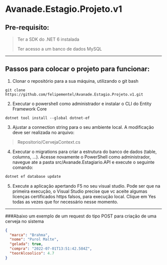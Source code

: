 # Avanade.Estagio.Projeto.v1

## Pre-requisito:
> Ter a SDK do .NET 6 instalada
> 
> Ter acesso a um banco de dados MySQL

<hr>

## Passos para colocar o projeto para funcionar:

1. Clonar o repositório para a sua máquina, utilizando o git bash
```git
git clone https://github.com/felipementel/Avanade.Estagio.Projeto.v1.git
```


2. Executar o powershell como administrador e instalar o CLI do Entity Framework Core

```cli
dotnet tool install --global dotnet-ef
```

3. Ajustar a connection string para o seu ambiente local. A modificação deve ser realizada no arquivo:

> Repositorio/CervejaContext.cs 

4. Executar o migrations para criar a estrutura do banco de dados (table, columns, ...). Acesse novamente o PowerShell como administrador, navegue ate a pasta src/Avanade.Estagiario.API e execute o seguinte comando:

```ps
dotnet ef database update
```

5. Execute a aplicação apertando F5 no seu visual studio.
Pode ser que na primeira execução, o Visual Studio precise que vc aceite algumas licenças certificados https falsos, para execução local. Clique em Yes todas as vezes que for necessário nesse momento.


<hr>

###Abaixo um exemplo de um request do tipo POST para criação de uma cerveja no sistema

```json
{
  "marca": "Brahma",
  "nome": "Purol Malte",
  "gelada": true,
  "compra": "2022-07-01T13:51:42.584Z",
  "teorAlcoolico": 4.7
}
```
